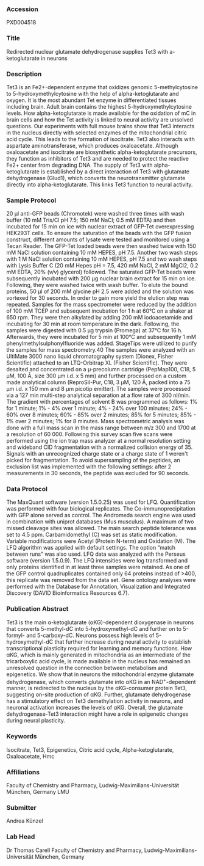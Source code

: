 ### Accession
PXD004518

### Title
Redirected nuclear glutamate dehydrogenase supplies Tet3 with a-ketoglutarate in neurons

### Description
Tet3 is an Fe2+-dependent enzyme that oxidizes genomic 5-methylcytosine to 5-hydroxymethylcytosine with the help of alpha-ketoglutarate and oxygen. It is the most abundant Tet enzyme in differentiated tissues including brain. Adult brain contains the highest 5-hydroxymethylcytosine levels. How alpha-ketoglutarate is made available for the oxidation of mC in brain cells and how the Tet activity is linked to neural activity are unsolved questions. Our experiments with full mouse brains show that Tet3 interacts in the nucleus directly with selected enzymes of the mitochondrial citric acid cycle. This leads to the formation of isocitrate. Tet3 also interacts with aspartate aminotransferase, which produces oxaloacetate. Although oxaloacetate and isocitrate are biosynthetic alpha-ketoglutarate precursors, they function as inhibitors of Tet3 and are needed to protect the reactive Fe2+ center from degrading DNA. The supply of Tet3 with alpha-ketoglutarate is established by a direct interaction of Tet3 with glutamate dehydrogenase (Glud1), which converts the neurotransmitter glutamate directly into alpha-ketoglutarate. This links Tet3 function to neural activity.

### Sample Protocol
20 µl anti-GFP beads (Chromotek) were washed three times with wash buffer (10 mM Tris/Cl pH 7.5; 150 mM NaCl; 0.5 mM EDTA) and then incubated for 15 min on ice with nuclear extract of GFP-Tet overexpressing HEK293T cells. To ensure the saturation of the beads with the GFP fusion construct, different amounts of lysate were tested and monitored using a Tecan Reader.  The GFP-Tet loaded beads were then washed twice with 150 mM NaCl solution containing 10 mM HEPES, pH 7.5. Another two wash steps with 1 M NaCl solution containing 10 mM HEPES, pH 7.5 and two wash steps with Lysis Buffer C (20 mM Hepes pH = 7.5, 420 mM NaCl, 2 mM MgCl2, 0.2 mM EDTA, 20% (v/v) glycerol) followed. The saturated GFP-Tet beads were subsequently incubated with 200 µg nuclear brain extract for 15 min on ice. Following, they were washed twice with wash buffer. To elute the bound proteins, 50 µl of 200 mM glycine pH 2.5 were added and the solution was vortexed for 30 seconds. In order to gain more yield the elution step was repeated. Samples for the mass spectrometer were reduced by the addition of 100 mM TCEP and subsequent incubation for 1 h at 60°C on a shaker at 650 rpm. They were then alkylated by adding 200 mM iodoacetamide and incubating for 30 min at room temperature in the dark. Following, the samples were digested with 0.5 µg trypsin (Promega) at 37°C for 16 h. Afterwards, they were incubated for 5 min at 100°C and subsequently 1 mM phenylmethylsulphonylfluoride was added. StageTips were utilized to purify the samples for mass spectrometry.40 The samples were analyzed with an UltiMate 3000 nano liquid chromatography system (Dionex, Fisher Scientific) attached to an LTQ-Orbitrap XL (Fisher Scientific). They were desalted and concentrated on a µ-precolumn cartridge (PepMap100, C18, 5 µM, 100 Å, size 300 µm i.d. x 5 mm) and further processed on a custom made analytical column (ReproSil-Pur, C18, 3 µM, 120 Å, packed into a 75 µm i.d. x 150 mm and 8 µm picotip emitter).  The samples were processed via a 127 min multi-step analytical separation at a flow rate of 300 nl/min. The gradient with percentages of solvent B was programmed as follows: 1% for 1 minute; 1% - 4% over 1 minute; 4% - 24% over 100 minutes; 24% - 60% over 8 minutes; 60% - 85% over 2 minutes; 85% for 5 minutes; 85% - 1% over 2 minutes; 1% for 8 minutes. Mass spectrometric analysis was done with a full mass scan in the mass range between m/z 300 and 1700 at a resolution of 60 000. Following this survey scan five scans were performed using the ion trap mass analyzer at a normal resolution setting and wideband CID fragmentation with a normalized collision energy of 35. Signals with an unrecognized charge state or a charge state of 1 weren't picked for fragmentation. To avoid supersampling of the peptides, an exclusion list was implemented with the following settings: after 2 measurements in 30 seconds, the peptide was excluded for 90 seconds.

### Data Protocol
The MaxQuant software (version 1.5.0.25) was used for LFQ. Quantification was performed with four biological replicates. The Co-immunoprecipitation with GFP alone served as control. The Andromeda search engine was used in combination with uniprot databases (Mus musculus). A maximum of two missed cleavage sites was allowed. The main search peptide tolerance was set to 4.5 ppm. Carbamidomethyl (C) was set as static modification. Variable modifications were Acetyl (Protein N-term) and Oxidation (M). The LFQ algorithm was applied with default settings. The option “match between runs” was also used. LFQ data was analyzed with the Perseus software (version 1.5.0.9). The LFQ intensities were log transformed and only proteins identified in at least three samples were retained. As one of the GFP control quadruplicates contained only 64 proteins instead of >400, this replicate was removed from the data set. Gene ontology analyses were performed with the Database for Annotation, Visualization and Integrated Discovery (DAVID Bioinformatics Resources 6.7).

### Publication Abstract
Tet3 is the main &#x3b1;-ketoglutarate (&#x3b1;KG)-dependent dioxygenase in neurons that converts 5-methyl-dC into 5-hydroxymethyl-dC and further on to 5-formyl- and 5-carboxy-dC. Neurons possess high levels of 5-hydroxymethyl-dC that further increase during neural activity to establish transcriptional plasticity required for learning and memory functions. How &#x3b1;KG, which is mainly generated in mitochondria as an intermediate of the tricarboxylic acid cycle, is made available in the nucleus has remained an unresolved question in the connection between metabolism and epigenetics. We show that in neurons the mitochondrial enzyme glutamate dehydrogenase, which converts glutamate into &#x3b1;KG in an NAD<sup>+</sup>-dependent manner, is redirected to the nucleus by the &#x3b1;KG-consumer protein Tet3, suggesting on-site production of &#x3b1;KG. Further, glutamate dehydrogenase has a stimulatory effect on Tet3 demethylation activity in neurons, and neuronal activation increases the levels of &#x3b1;KG. Overall, the glutamate dehydrogenase-Tet3 interaction might have a role in epigenetic changes during neural plasticity.

### Keywords
Isocitrate, Tet3, Epigenetics, Citric acid cycle, Alpha-ketoglutarate, Oxaloacetate, Hmc

### Affiliations
Faculty of Chemistry and Pharmacy, Ludwig-Maximilians-Universität München, Germany
LMU

### Submitter
Andrea Künzel

### Lab Head
Dr Thomas Carell
Faculty of Chemistry and Pharmacy, Ludwig-Maximilians-Universität München, Germany


